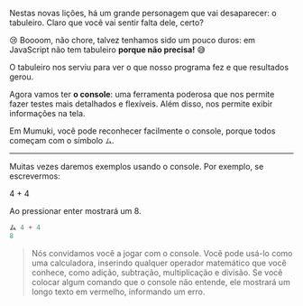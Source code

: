 Nestas novas lições, há um grande personagem que vai desaparecer: o tabuleiro. Claro que você vai sentir falta dele, certo?

:cry: Boooom, não chore, talvez tenhamos sido um pouco duros: em JavaScript não tem tabuleiro **porque não precisa!** :sweat_smile: 

O tabuleiro nos serviu para ver o que nosso programa fez e que resultados gerou.

Agora vamos ter **o console**: uma ferramenta poderosa que nos permite fazer testes mais detalhados e flexíveis. Além disso, nos permite exibir informações na tela.

Em Mumuki, você pode reconhecer facilmente o console, porque todos começam com o símbolo `ム`.

------------------------
Muitas vezes daremos exemplos usando o console. Por exemplo, se escrevermos:


4 + 4 

Ao pressionar enter mostrará um 8.


```javascript
ム 4 + 4
8
```

> Nós convidamos você a jogar com o console. Você pode usá-lo como uma calculadora, inserindo qualquer operador matemático que você conhece, como adição, subtração, multiplicação e divisão. Se você colocar algum comando que o console não entende, ele mostrará um longo texto em vermelho, informando um erro.
